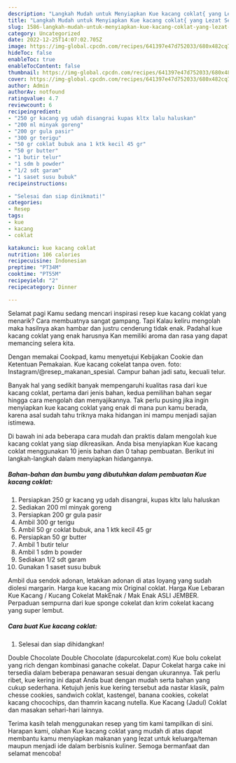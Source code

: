 ```yaml
---
description: "Langkah Mudah untuk Menyiapkan Kue kacang coklat{ yang Lezat Sekali,  Menu Buat lebaran"
title: "Langkah Mudah untuk Menyiapkan Kue kacang coklat{ yang Lezat Sekali,  Menu Buat lebaran"
slug: 1586-langkah-mudah-untuk-menyiapkan-kue-kacang-coklat-yang-lezat-sekali-menu-buat-lebaran
category: Uncategorized
date: 2022-12-25T14:07:02.705Z
image: https://img-global.cpcdn.com/recipes/641397e47d752033/680x482cq70/kue-kacang-coklat-foto-resep-utama.jpg
hideToc: false
enableToc: true
enableTocContent: false
thumbnail: https://img-global.cpcdn.com/recipes/641397e47d752033/680x482cq70/kue-kacang-coklat-foto-resep-utama.jpg
cover: https://img-global.cpcdn.com/recipes/641397e47d752033/680x482cq70/kue-kacang-coklat-foto-resep-utama.jpg
author: Admin
authorAv: notfound
ratingvalue: 4.7
reviewcount: 6
recipeingredient:
- "250 gr kacang yg udah disangrai kupas kltx lalu haluskan"
- "200 ml minyak goreng"
- "200 gr gula pasir"
- "300 gr terigu"
- "50 gr coklat bubuk ana 1 ktk kecil 45 gr"
- "50 gr butter"
- "1 butir telur"
- "1 sdm b powder"
- "1/2 sdt garam"
- "1 saset susu bubuk"
recipeinstructions:

- "Selesai dan siap dinikmati!"
categories:
- Resep
tags:
- kue
- kacang
- coklat

katakunci: kue kacang coklat 
nutrition: 106 calories
recipecuisine: Indonesian
preptime: "PT34M"
cooktime: "PT55M"
recipeyield: "2"
recipecategory: Dinner

---
```



Selamat pagi Kamu sedang mencari inspirasi resep kue kacang coklat yang menarik? Cara membuatnya sangat gampang. Tapi Kalau keliru mengolah maka hasilnya akan hambar dan justru cenderung tidak enak. Padahal kue kacang coklat yang enak harusnya Kan memiliki aroma dan rasa yang dapat memancing selera kita.


Dengan memakai Cookpad, kamu menyetujui Kebijakan Cookie dan Ketentuan Pemakaian. Kue kacang cokelat tanpa oven. foto: Instagram/@resep_makanan_spesial. Campur bahan jadi satu, kecuali telur.

Banyak hal yang sedikit banyak mempengaruhi kualitas rasa dari kue kacang coklat, pertama dari jenis bahan, kedua pemilihan bahan segar hingga cara mengolah dan menyajikannya. Tak perlu pusing jika ingin menyiapkan kue kacang coklat yang enak di mana pun kamu berada, karena asal sudah tahu triknya maka hidangan ini mampu menjadi sajian istimewa.


Di bawah ini ada beberapa cara mudah dan praktis dalam mengolah kue kacang coklat yang siap dikreasikan. Anda bisa menyiapkan Kue kacang coklat menggunakan 10 jenis bahan dan 0 tahap pembuatan. Berikut ini langkah-langkah dalam menyiapkan hidangannya.

<!--inarticleads1-->

##### Bahan-bahan dan bumbu yang dibutuhkan dalam pembuatan Kue kacang coklat:

1. Persiapkan 250 gr kacang yg udah disangrai, kupas kltx lalu haluskan
1. Sediakan 200 ml minyak goreng
1. Persiapkan 200 gr gula pasir
1. Ambil 300 gr terigu
1. Ambil 50 gr coklat bubuk, ana 1 ktk kecil 45 gr
1. Persiapkan 50 gr butter
1. Ambil 1 butir telur
1. Ambil 1 sdm b powder
1. Sediakan 1/2 sdt garam
1. Gunakan 1 saset susu bubuk


Ambil dua sendok adonan, letakkan adonan di atas loyang yang sudah diolesi margarin. Harga kue kacang mix Original coklat. Harga Kue Lebaran Kue Kacang / Kucang Cokelat MakEnak / Mak Enak ASLI JEMBER. Perpaduan sempurna dari kue sponge cokelat dan krim cokelat kacang yang super lembut. 

<!--inarticleads2-->

##### Cara buat Kue kacang coklat:


1. Selesai dan siap dihidangkan!

Double Chocolate Double Chocolate (dapurcokelat.com) Kue bolu cokelat yang rich dengan kombinasi ganache cokelat. Dapur Cokelat harga cake ini tersedia dalam beberapa penawaran sesuai dengan ukurannya. Tak perlu ribet, kue kering ini dapat Anda buat dengan mudah serta bahan yang cukup sederhana. Ketujuh jenis kue kering tersebut ada nastar klasik, palm chesse cookies, sandwich coklat, kastengel, banana cookies, cokelat kacang chocochips, dan thamrin kacang nutella. Kue Kacang (Jadul) Coklat dan masakan sehari-hari lainnya. 

Terima kasih telah menggunakan resep yang tim kami tampilkan di sini. Harapan kami, olahan Kue kacang coklat yang mudah di atas dapat membantu kamu menyiapkan makanan yang lezat untuk keluarga/teman maupun menjadi ide dalam berbisnis kuliner. Semoga bermanfaat dan selamat mencoba!
